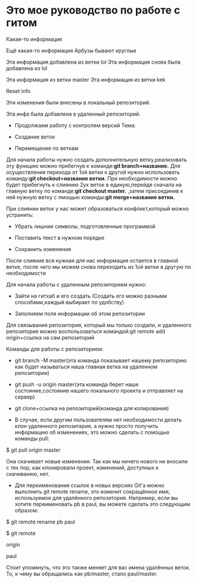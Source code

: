 # Это мое руководство по работе с гитом 
 
Какая-то информация 
 
Ещё какая-то информация Арбузы бывают круглые 
 
Эта информация добавлена из ветки lol 
Эта информация снова была добавлена из lol 
 
Эта информация из ветки master 
Эта информация из ветки kek 
 
Reset info
 
Эти изменения были внесены в локальный репозиторий. 
 
Эта инфа была добавлена в удаленный репозиторий. 
* Продолжаем работу с контролем версий
Тема: 
 
* Создание веток
 
* Перемещение по веткам
 
Для начала работы нужно создать дополнительную ветку,реализовать эту функцию можно прибегнув к команде:**git branch+название.**
Для осуществления перехода от 1ой ветки к другой нужно использовать команду:**git checkout+название ветки.**
При необходимости можно будет прибегнуть к слиянию 2ух веток в единую,перейдя сначала на главную ветку по команде:**git checkout master.** ,затем присоединив к ней нужную ветку с пмощью команды:**git merge+название ветки.**
 
При слиянии веток у нас может образоваться конфликт,который можно устранить:
 
* Убрать лишние символы, подготовленные программой
 
* Поставить текст в нужном порядке 
 
* Сохранить изменения
 
После слияния вся нужная для нас информация остается в главной ветке, после чего мы можем снова переходить из 1ой ветки в другую по необходимости
 
Для начала работы с удаленным репозиторием нужно:
 
* Зайти на гитхаб и его создать
(Создать его можно разными способами,каждый выбирает по удобству)
 
* Заполняем поля информации об этом репозитории
 
Для связывания репозитория, который мы только создали, и удаленного репозитория можно воспользоваться командой:git remote add origin+ссылка на сам репозиторий
 
Команды для работы с репозиторием:
 
* git branch -M master(эта команда показывает нашему репозиторию как будет называться наша главная ветка на удаленном репозитории)
 
* git push -u origin master(эта команда берет наше состояние,состояние нашего локального проекта и отправляет на сервер)
 
* git clone+ссылка на репозиторий(команда для копирования)
 
* В случае, если другим пользователям нет необходимости делать клон удаленного репозитария, а нужно просто получить информацию об изменениях, это можно сделать с помощью команды pull:
 
$ git pull origin master
 
Она скачивает новые изменения. Так как мы ничего нового не вносили с тех пор, как клонировали проект, изменений, доступных к скачиванию, нет.
 
* Для переименования ссылок в новых версиях Git'а можно вылолнить git remote rename, это изменит сокращённое имя, используемое для удалённого репозитория. Например, если вы хотите переименовать pb в paul, вы можете сделать это следующим образом:
 
$ git remote rename pb paul
 
$ git remote
 
origin
 
paul
 
Стоит упомянуть, что это также меняет для вас имена удалённых веток. То, к чему вы обращались как pb/master, стало paul/master.
